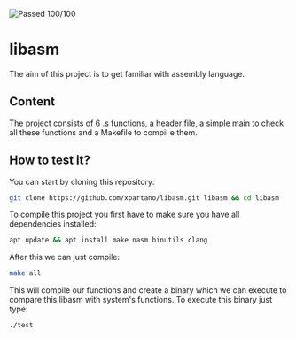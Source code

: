 ![Passed 100/100](https://img.shields.io/badge/PASSED-100%2F100-green?style=for-the-badge&logo=42)
# libasm
The aim of this project is to get familiar with assembly language.

## Content
The project consists of 6 .s functions, a header file, a simple main to check all these functions and a Makefile to compil
e them.

## How to test it?
You can start by cloning this repository:
```bash
git clone https://github.com/xpartano/libasm.git libasm && cd libasm
```
To compile this project you first have to make sure you have all dependencies installed:
```bash
apt update && apt install make nasm binutils clang
```
After this we can just compile:
```bash
make all
```
This will compile our functions and create a binary which we can execute to compare this libasm with system's functions. To execute this binary just type:
```bash
./test
```
